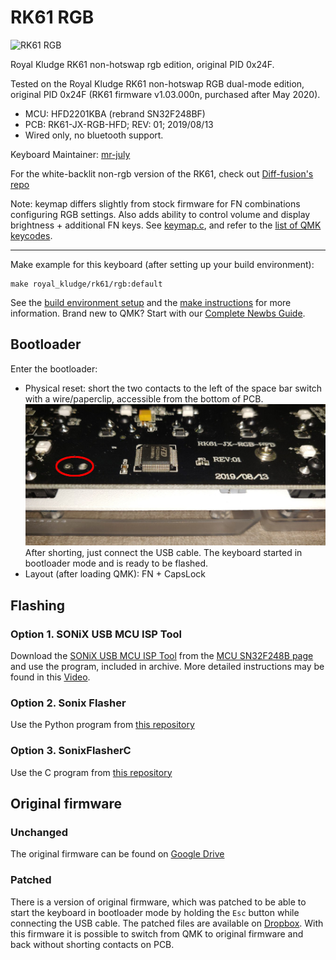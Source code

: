 # RK61 RGB

![RK61 RGB](https://i.pinimg.com/originals/01/e2/1f/01e21f1ba56526a0f2fe5047b6d25f11.png)

Royal Kludge RK61 non-hotswap rgb edition, original PID 0x24F.

Tested on the Royal Kludge RK61 non-hotswap RGB dual-mode edition, original PID 0x24F
(RK61 firmware v1.03.000n, purchased after May 2020).

- MCU: HFD2201KBA (rebrand SN32F248BF)
- PCB: RK61-JX-RGB-HFD; REV: 01; 2019/08/13
- Wired only, no bluetooth support.

Keyboard Maintainer: [mr-july](https://github.com/mr-july)

For the white-backlit non-rgb version of the RK61, check out [Diff-fusion's repo](https://github.com/Diff-fusion/qmk_firmware)


Note: keymap differs slightly from stock firmware for FN combinations
configuring RGB settings. Also adds ability to control volume and display
brightness + additional FN keys.
See [keymap.c](keymaps/default/keymap.c), and refer to the [list
of QMK keycodes](https://beta.docs.qmk.fm/using-qmk/simple-keycodes/keycodes).

-----------------


Make example for this keyboard (after setting up your build environment):

    make royal_kludge/rk61/rgb:default

See the [build environment setup](https://docs.qmk.fm/#/getting_started_build_tools) and the [make instructions](https://docs.qmk.fm/#/getting_started_make_guide) for more information. Brand new to QMK? Start with our [Complete Newbs Guide](https://docs.qmk.fm/#/newbs).

## Bootloader

Enter the bootloader:

- Physical reset: short the two contacts to the left of the space bar switch with a wire/paperclip, accessible from the bottom of PCB.
  ![HW bootloader](imgs/enter-bootloader.jpg)
  After shorting, just connect the USB cable. The keyboard started in bootloader mode and is ready to be flashed.
- Layout (after loading QMK): FN + CapsLock

## Flashing

### Option 1. SONiX USB MCU ISP Tool

Download the [SONiX USB MCU ISP Tool](https://www.sonix.com.tw/files/1/B6648B8BB74030BDE050007F01002479) from the [MCU SN32F248B page](https://www.sonix.com.tw/article-en-4336-30356) and use the program, included in archive.
More detailed instructions may be found in this [Video](https://youtu.be/2MHtLEiXaXg?t=940).

### Option 2. Sonix Flasher

Use the Python program from [this repository](https://github.com/SonixQMK/sonix-flasher)

### Option 3. SonixFlasherC

Use the C program from [this repository](https://github.com/SonixQMK/SonixFlasherC)

## Original firmware

### Unchanged

The original firmware can be found on [Google Drive](https://drive.google.com/drive/folders/1Qx_4Ql_n_4TafIpe-guBf9F-IfuuVHOy)

### Patched

There is a version of original firmware, which was patched to be able to start the keyboard in bootloader mode by holding the `Esc` button while connecting the USB cable. The patched files are available on [Dropbox](https://www.dropbox.com/sh/jy1741tsamyjt6a/AAA58nafcQ_wCTlKke11ck30a?dl=0).
With this firmware it is possible to switch from QMK to original firmware and back without shorting contacts on PCB.
